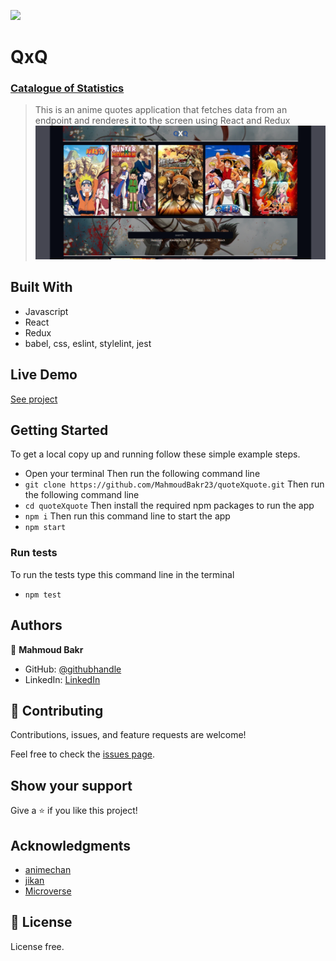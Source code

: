 ![](https://img.shields.io/badge/Microverse-blueviolet)

# QxQ
### [Catalogue of Statistics](https://www.notion.so/Catalogue-of-Statistics-72446e7fa33c403a9b6a0bc1de5c6cf5)
> This is an anime quotes application that fetches data from an endpoint and renderes it to the screen using React and Redux
![screenshot](./src/Screenshot.png)

## Built With

- Javascript
- React
- Redux
- babel, css, eslint, stylelint, jest

## Live Demo

[See project](https://quotexquote.herokuapp.com/)

## Getting Started

To get a local copy up and running follow these simple example steps.

- Open your terminal
Then run the following command line
- `git clone https://github.com/MahmoudBakr23/quoteXquote.git`
Then run the following command line
- `cd quoteXquote`
Then install the required npm packages to run the app
- `npm i`
Then run this command line to start the app
- `npm start`

### Run tests
To run the tests type this command line in the terminal
- `npm test`

## Authors

👤 **Mahmoud Bakr**

- GitHub: [@githubhandle](https://github.com/MahmoudBakr23)
- LinkedIn: [LinkedIn](https://www.linkedin.com/in/m-bakr/)

## 🤝 Contributing

Contributions, issues, and feature requests are welcome!

Feel free to check the [issues page](https://github.com/MahmoudBakr23/quoteXquote/issues).

## Show your support

Give a ⭐️ if you like this project!

## Acknowledgments

- [animechan](https://animechan.vercel.app/)
- [jikan](https://jikan.docs.apiary.io/#)
- [Microverse](https://www.microverse.org/)

## 📝 License

License free.